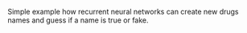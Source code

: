 Simple example how recurrent neural networks can create new drugs names and guess if a name is true or fake.
